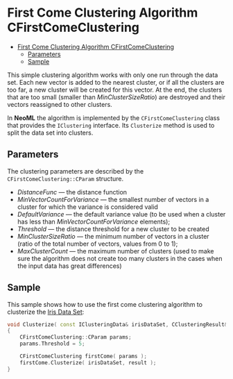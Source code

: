 # First Come Clustering Algorithm CFirstComeClustering

<!-- TOC -->

- [First Come Clustering Algorithm CFirstComeClustering](#first-come-clustering-algorithm-cfirstcomeclustering)
	- [Parameters](#parameters)
	- [Sample](#sample)

<!-- /TOC -->

This simple clustering algorithm works with only one run through the data set. Each new vector is added to the nearest cluster, or if all the clusters are too far, a new cluster will be created for this vector. At the end, the clusters that are too small (smaller than *MinClusterSizeRatio*) are destroyed and their vectors reassigned to other clusters.

In **NeoML** the algorithm is implemented by the `CFirstComeClustering` class that provides the `IClustering` interface. Its `Clusterize` method is used to split the data set into clusters.

## Parameters

The clustering parameters are described by the  `CFirstComeClustering::CParam` structure.

- *DistanceFunc* — the distance function
- *MinVectorCountForVariance* — the smallest number of vectors in a cluster for which the variance is considered valid
- *DefaultVariance* — the default variance value (to be used when a cluster has less than *MinVectorCountForVariance* elements);
- *Threshold* — the distance threshold for a new cluster to be created
- *MinClusterSizeRatio* — the minimum number of vectors in a cluster (ratio of the total number of vectors, values from 0 to 1);
- *MaxClusterCount* — the maximum number of clusters (used to make sure the algorithm does not create too many clusters in the cases when the input data has great differences)

## Sample

This sample shows how to use the first come clustering algorithm to clusterize the [Iris Data Set](http://archive.ics.uci.edu/ml/datasets/Iris):

```c++
void Clusterize( const IClusteringData& irisDataSet, CClusteringResult& result )
{
	CFirstComeClustering::CParam params;
	params.Threshold = 5;

	CFirstComeClustering firstCome( params );
	firstCome.Clusterize( irisDataSet, result );
}
```
